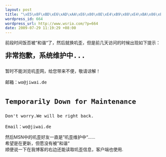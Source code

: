```yaml
--- 
layout: post
title: "\xE5\x8F\xBD\xE6\xAD\xAA\xE6\x80\x8E\xE4\xB9\x88\xE4\xBA\x86\xEF\xBC\x9F"
wordpress_id: 664
wordpress_url: http://www.wsria.com/?p=664
date: 2009-07-29 11:19:29 +08:00
---
```

前段时间饭否被“和谐“了，然后就换叽歪，但是前几天访问的时候出现如下提示：
<pre>
<div style="font-size: 22px; font-weight: bold; margin-bottom: 10px;">非常抱歉，系统维护中...</div>
<div>暂时不能浏览叽歪网，给您带来不便，敬请谅解！</div>
<div>邮箱：wo@jiwai.de</div>
<div style="font-size: 22px; margin-top: 25px; margin-bottom: 10px;"><strong>Temporarily Down for Maintenance</strong></div>
<div>Don't worry.We will be right back.</div>
<div>Email：wo@jiwai.de</div></pre>
<div>然后MSN中的叽歪好友一直是”叽歪维护中“……</div>
<div>希望是在更新，但愿没有被”和谐“</div>
<div></div>
<div>顺便说一下在我博客的右边还能读取叽歪信息，客户端也使用.</div>
